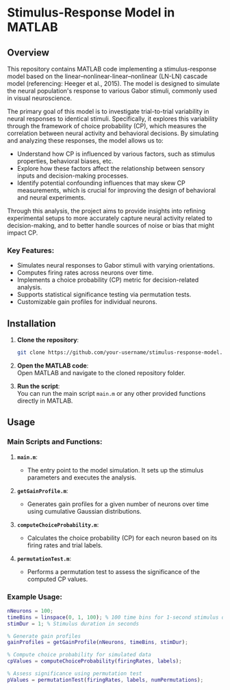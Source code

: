 # **Stimulus-Response Model in MATLAB**

## **Overview**  
This repository contains MATLAB code implementing a stimulus-response model based on the linear–nonlinear-linear–nonlinear (LN-LN) cascade model (referencing: Heeger et al., 2015). The model is designed to simulate the neural population's response to various Gabor stimuli, commonly used in visual neuroscience.

The primary goal of this model is to investigate trial-to-trial variability in neural responses to identical stimuli. Specifically, it explores this variability through the framework of choice probability (CP), which measures the correlation between neural activity and behavioral decisions. By simulating and analyzing these responses, the model allows us to:

- Understand how CP is influenced by various factors, such as stimulus properties, behavioral biases, etc.
- Explore how these factors affect the relationship between sensory inputs and decision-making processes.
- Identify potential confounding influences that may skew CP measurements, which is crucial for improving the design of behavioral and neural experiments.

Through this analysis, the project aims to provide insights into refining experimental setups to more accurately capture neural activity related to decision-making, and to better handle sources of noise or bias that might impact CP.

### **Key Features**:
- Simulates neural responses to Gabor stimuli with varying orientations.
- Computes firing rates across neurons over time.
- Implements a choice probability (CP) metric for decision-related analysis.
- Supports statistical significance testing via permutation tests.
- Customizable gain profiles for individual neurons.

## **Installation**

1. **Clone the repository**:

    ```bash
    git clone https://github.com/your-username/stimulus-response-model.git
    ```

2. **Open the MATLAB code**:  
   Open MATLAB and navigate to the cloned repository folder.

3. **Run the script**:  
   You can run the main script `main.m` or any other provided functions directly in MATLAB.

## **Usage**

### **Main Scripts and Functions**:

1. **`main.m`**:  
   - The entry point to the model simulation. It sets up the stimulus parameters and executes the analysis.
   
2. **`getGainProfile.m`**:  
   - Generates gain profiles for a given number of neurons over time using cumulative Gaussian distributions.
   
3. **`computeChoiceProbability.m`**:  
   - Calculates the choice probability (CP) for each neuron based on its firing rates and trial labels.

4. **`permutationTest.m`**:  
   - Performs a permutation test to assess the significance of the computed CP values.

### **Example Usage**:

```matlab
nNeurons = 100;
timeBins = linspace(0, 1, 100); % 100 time bins for 1-second stimulus duration
stimDur = 1; % Stimulus duration in seconds

% Generate gain profiles
gainProfiles = getGainProfile(nNeurons, timeBins, stimDur);

% Compute choice probability for simulated data
cpValues = computeChoiceProbability(firingRates, labels);

% Assess significance using permutation test
pValues = permutationTest(firingRates, labels, numPermutations);
